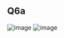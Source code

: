 ## Q6a
![image](https://github.com/user-attachments/assets/edecaa08-39f9-4649-9a2f-9f5c38b64805)
![image](https://github.com/user-attachments/assets/99e88dca-d707-4aa0-958a-0768949001c5)

